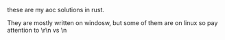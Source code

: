 these are my aoc solutions in rust.

They are mostly written on windosw, but some of them are on linux so pay attention to \r\n vs \n
